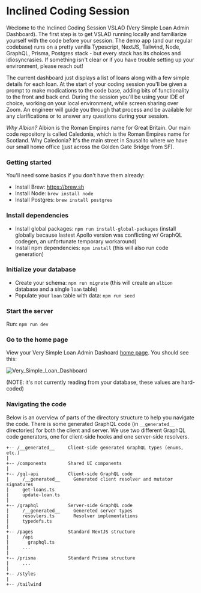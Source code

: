 # Inclined Coding Session

Weclome to the Inclined Coding Session VSLAD (Very Simple Loan Admin Dashboard). The first step is to get VSLAD running locally and familiarize yourself with the code before your session. The demo app (and our regular codebase) runs on a pretty vanilla Typescript, NextJS, Tailwind, Node, GraphQL, Prisma, Postgres stack - but every stack has its choices and idiosyncrasies. If something isn't clear or if you have trouble setting up your environment, please reach out!

The current dashboard just displays a list of loans along with a few simple details for each loan. At the start of your coding session you'll be given a prompt to make modications to the code base, adding bits of functionality to the front and back end. During the session you'll be using your IDE of choice, working on your local environment, while screen sharing over Zoom. An engineer will guide you through that process and be available for any clarifications or to answer any questions during your session.

*Why Albion?*
Albion is the Roman Empires name for Great Britain. Our main code repository is called Caledonia, which is the Roman Empires name for Scotland. Why Caledonia? It's the main street in Sausalito where we have our small home office (just across the Golden Gate Bridge from SF).

### Getting started

You'll need some basics if you don't have them already:
- Install Brew: https://brew.sh
- Install Node: `brew install node`
- Install Postgres: `brew install postgres`

### Install dependencies

- Install global packages: `npm run install-global-packages` (install globally because lastest Apollo version was conflicting w/ GraphQL codegen, an unfortunate temporary workaround)
- Install npm dependencies: `npm install` (this will also run code generation)

### Initialize your database

- Create your schema: `npm run migrate` (this will create an `albion` database and a single `loan` table)
- Populate your `loan` table with data: `npm run seed`

### Start the server

Run: `npm run dev`

### Go to the home page 

View your Very Simple Loan Admin Dashoard [home page](http://localhost:3000). You should see this:

![Very_Simple_Loan_Dashboard](https://user-images.githubusercontent.com/33855/133516456-84bc282e-8206-4848-9fce-497a941df4c7.png)

(NOTE: it's not currently reading from your database, these values are hard-coded)

### Navigating the code

Below is an overview of parts of the directory structure to help you navigate the code. There is some generated GraphQL code (in `__generated__` directories) for both the client and server. We use two different GraphQL code generators, one for client-side hooks and one server-side resolvers.

```
+-- /__generated__     Client-side generated GraphQL types (enums, etc.)
|
+-- /components        Shared UI components
|
+-- /gql-api           Client-side GraphQL code
|     /__generated__     Generated client resolver and mutator signatures
|     get-loans.ts             
|     update-loan.ts
|
+-- /graphql           Server-side GraphQL code
|     /__generated__     Genereted server types
|     resovlers.ts       Resolver implementations
|     typedefs.ts
|
+-- /pages             Standard NextJS structure
|     /api
|       graphql.ts
|     ...
|    
+-- /prisma            Standard Prisma structure
|     ...
|
+-- /styles
|
+-- /tailwind
```
